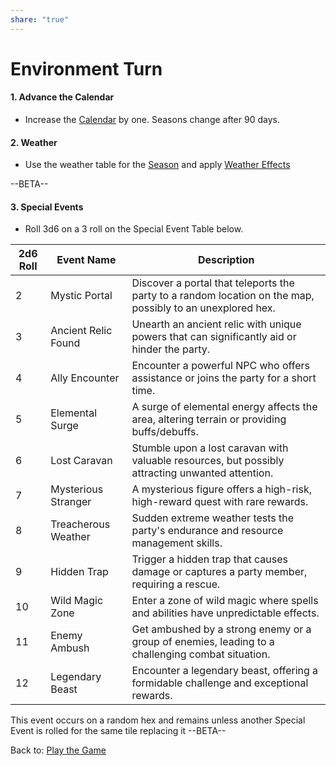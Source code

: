 ```yaml
---
share: "true"
---
```




# Environment Turn

#### 1. Advance the Calendar
- Increase the [Calendar](Calendar.html) by one. Seasons change after 90 days.

#### 2. Weather
- Use the weather table for the [Season](./Season.html) and apply [Weather Effects](./Weather%20Effects.html)

--BETA--
#### 3. Special Events
- Roll 3d6 on a 3 roll on the Special Event Table below.

| 2d6 Roll | Event Name | Description |
|----------|------------|-------------|
| 2        | Mystic Portal | Discover a portal that teleports the party to a random location on the map, possibly to an unexplored hex. |
| 3        | Ancient Relic Found | Unearth an ancient relic with unique powers that can significantly aid or hinder the party. |
| 4        | Ally Encounter | Encounter a powerful NPC who offers assistance or joins the party for a short time. |
| 5        | Elemental Surge | A surge of elemental energy affects the area, altering terrain or providing buffs/debuffs. |
| 6        | Lost Caravan | Stumble upon a lost caravan with valuable resources, but possibly attracting unwanted attention. |
| 7        | Mysterious Stranger | A mysterious figure offers a high-risk, high-reward quest with rare rewards. |
| 8        | Treacherous Weather | Sudden extreme weather tests the party's endurance and resource management skills. |
| 9        | Hidden Trap | Trigger a hidden trap that causes damage or captures a party member, requiring a rescue. |
| 10       | Wild Magic Zone | Enter a zone of wild magic where spells and abilities have unpredictable effects. |
| 11       | Enemy Ambush | Get ambushed by a strong enemy or a group of enemies, leading to a challenging combat situation. |
| 12       | Legendary Beast | Encounter a legendary beast, offering a formidable challenge and exceptional rewards. |
This event occurs on a random hex and remains unless another Special Event is rolled for the same tile replacing it
--BETA--

Back to: [Play the Game](./Play%20the%20Game.html)